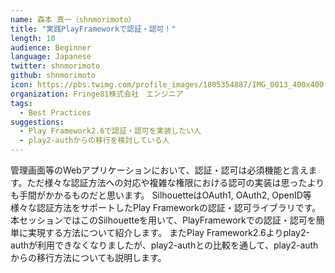 ```yaml
---
name: 森本 真一（shnmorimoto）
title: "実践PlayFrameworkで認証・認可！"
length: 10
audience: Beginner
language: Japanese
twitter: shnmorimoto
github: shnmorimoto
icon: https://pbs.twimg.com/profile_images/1805354887/IMG_0013_400x400.JPG
organization: Fringe81株式会社　エンジニア
tags:
  - Best Practices
suggestions:
  - Play Framework2.6で認証・認可を実装したい人
  - play2-authからの移行を検討している人
---
```

管理画面等のWebアプリケーションにおいて、認証・認可は必須機能と言えます。ただ様々な認証方法への対応や複雑な権限における認可の実装は思ったよりも手間がかかるものだと思います。
SilhouetteはOAuth1, OAuth2, OpenID等様々な認証方法をサポートしたPlay Frameworkの認証・認可ライブラリです。
本セッションではこのSilhouetteを用いて、PlayFrameworkでの認証・認可を簡単に実現する方法について紹介します。
またPlay Framework2.6よりplay2-authが利用できなくなりましたが、play2-authとの比較を通して、play2-authからの移行方法についても説明します。

